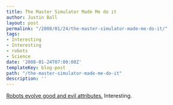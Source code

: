 ```yaml
---
title: The Master Simulator Made Me do it
author: Justin Ball
layout: post
permalink: "/2008/01/24/the-master-simulator-made-me-do-it/"
tags:
- Interesting
- Interesting
- robots
- Science
date: '2008-01-24T07:00:00Z'
templateKey: blog-post
path: "/the-master-simulator-made-me-do-it"
description: ''
---
```


[Robots evolve good and evil attributes.][1] Interesting.

 [1]: http://www.dailygalaxy.com/my_weblog/2008/01/will-robots-evo.html
